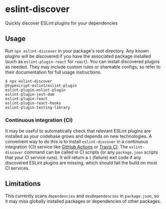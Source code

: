 # eslint-discover

Quickly discover ESLint plugins for your dependencies

## Usage

Run `npx eslint-discover` in your package's root directory. Any known plugins will be discovered if you have the associated package installed (such as `eslint-plugin-react` for `react`). You can install discovered plugins as needed. They may include custom rules or shareable configs, so refer to their documentation for full usage instructions.

```
$ npx eslint-discover
@typescript-eslint/eslint-plugin
eslint-plugin-eslint-plugin
eslint-plugin-jest-dom
eslint-plugin-react
eslint-plugin-react-hooks
eslint-plugin-testing-library
```

### Continuous integration (CI)

It may be useful to automatically check that relevant ESLint plugins are installed as your codebase grows and depends on new technologies. A convenient way to do this is to install `eslint-discover` in a continuous integration (CI) service like [GitHub Actions](https://github.com/features/actions) or [Travis CI](https://travis-ci.com/). The `eslint-discover` command can be called in CI scripts (or any `package.json` scripts that your CI service runs). It will return a `1` (failure) exit code if any discovered ESLint plugins are missing, which should fail the build on most CI services.

## Limitations

This currently scans `dependencies` and `devDependencies` in `package.json`, so it may miss globally installed packages or dependencies of other packages.
